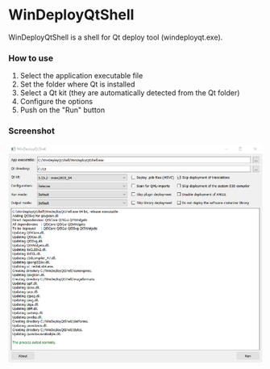 # WinDeployQtShell
WinDeployQtShell is a shell for Qt deploy tool (windeployqt.exe).
### How to use
1. Select the application executable file
2. Set the folder where Qt is installed
3. Select a Qt kit (they are automatically detected from the Qt folder)
4. Configure the options
5. Push on the "Run" button
### Screenshot
![](WinDeployQtShell.png)